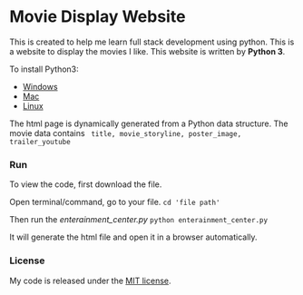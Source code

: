 # Movie Display Website

This is created to help me learn full stack development using python. This is a website to display the movies I like. This website is written by **Python 3**.

To install Python3:
- [Windows](https://docs.python.org/3/using/windows.html#installing-python)
- [Mac](https://docs.python.org/3/using/mac.html)
- [Linux](https://docs.python.org/3/using/unix.html)

The html page is dynamically generated from a Python data structure. The movie data contains ``` title, movie_storyline, poster_image, trailer_youtube```


### Run
To view the code, first download the file.

Open terminal/command, go to your file.
```cd 'file path'```

Then run the _enterainment_center.py_
```python enterainment_center.py```

It will generate the html file and open it in a browser automatically.



### License
My code is released under the [MIT license](https://en.wikipedia.org/wiki/MIT_License).
